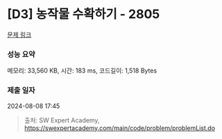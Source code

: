 # [D3] 농작물 수확하기 - 2805 

[문제 링크](https://swexpertacademy.com/main/code/problem/problemDetail.do?contestProbId=AV7GLXqKAWYDFAXB) 

### 성능 요약

메모리: 33,560 KB, 시간: 183 ms, 코드길이: 1,518 Bytes

### 제출 일자

2024-08-08 17:45



> 출처: SW Expert Academy, https://swexpertacademy.com/main/code/problem/problemList.do